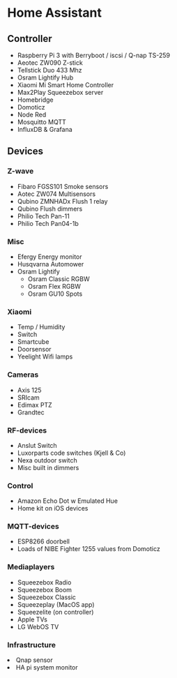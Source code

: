 <H1>Home Assistant</H1>

<h2>Controller</h2>
<UL>
<li>Raspberry Pi 3 with Berryboot / iscsi / Q-nap TS-259
<li>Aeotec ZW090 Z-stick
<li>Tellstick Duo 433 Mhz
<li>Osram Lightify Hub
<li>Xiaomi Mi Smart Home Controller
<li>Max2Play Squeezebox server
<li>Homebridge
<li>Domoticz
<li>Node Red
<li>Mosquitto MQTT
<li>InfluxDB & Grafana
</UL>


<H2>Devices</H2>
<H3>Z-wave</H3>
<UL>
<li>Fibaro FGSS101 Smoke sensors
<li>Aotec ZW074 Multisensors
<Li>Qubino ZMNHADx Flush 1 relay
<li>Qubino Flush dimmers
<li>Philio Tech Pan-11
<li>Philio Tech Pan04-1b
</UL>

<H3>Misc</H3>
<ul>
<li>Efergy Energy monitor
<li>Husqvarna Automower
<li>Osram Lightify
<ul>
<li>Osram Classic RGBW
<Li>Osram Flex RGBW
<li>Osram GU10 Spots
</ul>
</ul>

<H3>Xiaomi</H3>
<ul>
<li>Temp / Humidity
<li>Switch
<li>Smartcube
<li>Doorsensor
<li>Yeelight Wifi lamps
</ul>

<H3>Cameras</H3>
<ul>
<li>Axis 125
<li>SRIcam
<li>Edimax PTZ
<li>Grandtec 
</ul>

<H3>RF-devices</h3>
<ul>
<li>Anslut Switch
<li>Luxorparts code switches (Kjell & Co)
<li>Nexa outdoor switch
<li>Misc built in dimmers
</ul>

<H3>Control</h3>
<ul>
<li>Amazon Echo Dot w Emulated Hue
<li>Home kit on iOS devices
</ul>

<H3>MQTT-devices</h3>
<ul>
<li>ESP8266 doorbell
<li>Loads of NIBE Fighter 1255 values from Domoticz
</ul>


<H3>Mediaplayers</h3>
<ul>
<li>Squeezebox Radio
<li>Squeezebox Boom
<li>Squeezebox Classic
<li>Squeezeplay (MacOS app)
<li>Squeezelite (on controller)
<li>Apple TVs
<li>LG WebOS TV
</ul>

<h3>Infrastructure</h3
<ul>
<li>Qnap sensor
<li>HA pi system monitor
</ul>
